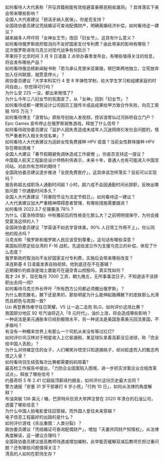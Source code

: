 如何看待人大代表称「开征弃籍税能有效规避富豪移民税收漏洞」？具体落实下来会带来哪些影响？  
全国人大代表建议「把洁牙纳入医保」，你是否支持？  
全国政协委员建议凭结婚证可查询配偶财产，明确离婚经济补偿，如何看待这一建议？  
越来越多人呼吁将「女神女王节」改回「妇女节」，这具有什么意义？  
如何看待俄罗斯政府取消向不友好国家支付专利费？由此带来的影响有哪些？  
这次俄罗斯进攻乌克兰对现代战争有何启示？  
苹果将于北京时间 3 月 9 日凌晨 2 点举办春季发布会，有哪些值得关注的信息，将会发布哪些产品？  
如何看待俄总统新闻秘书称「若乌承认克里米亚属俄，顿巴斯两地独立，立宪放弃加入任何联盟，就愿意停火」？  
政协委员建议「大学本科实行 4 至 8 年弹性学制，给大学生学习和组建家庭的时间自由」，你觉得可行吗？  
为什么安 225 一没，都出来惋惜了?  
为什么今年三八妇女节的氛围变了，从「女神」回到「妇女节」？  
如何看待成都一建筑设计公司因员工擅传半成品成果给甲方致合作失败，向员工索赔 1915 万元？  
如何看待博主「浪胃仙」原账号创始人发视频，控诉浪胃仙过河拆桥自立门户？  
Epic Games 宣布停止在俄罗斯销售游戏，释放了什么信号？  
如何看待政协委员建议「监护人因失责造成未成年人沉迷网络引发社会问题的，情节严重者列入相关失信名单」？  
如何看待人大代表建议为适龄女性免费接种 HPV 疫苗？当前女性群体接种 HPV 存在哪些困难？  
全国人大建议「春节假期避免调休造成工作疲倦 」，你是否支持这一提议？  
中国载人航天工程副总设计师杨利伟表示，未来十年，普通人也有可能进入中国空间站。对此你有怎样的期待？  
全国政协委员建议逐步推进「全民免费医疗」，这具体该怎样落实？目前可以实现吗？  
报告称超五成职场人通勤时间超 1 小时，超六成不会因通勤时间长辞职，反映出哪些问题？你通勤时间多久？  
全国人大代表建议「将重阳节设为法定节假日」，如何看待这一建议？  
人大代表建议加大严重精神障碍患者管理，有哪些措施需要跟进？  
如何看待 2022.3.7 伦镍暴涨 78%？  
为什么《夏洛特烦恼》中秋雅前后的性格变化那么大？之前明明很保守，为何会接受夏洛这样的人？  
全国政协委员建议「学英语不如去学音体美，90% 人日常工作用不上」，你认同他的观点吗？  
马克龙称「俄罗斯和俄罗斯人民应该受到尊重」，这句话有哪些深意？  
美国拟将原定给台湾的 F-16 战机，先送给波兰作为支援乌克兰的补偿，体现了什么态度？  
俄罗斯政府取消向不友好国家支付专利费，实施后会带来哪些改变？  
泽连斯基 8 日凌晨发表自拍视频，他到底还在不在基辅？  
近期镍价的疯涨是瑞士嘉能可在逼空青山控股吗，真实性如何？  
我才 24 岁，现在每月 7000 工资，朝九晚五，无所事事混日子，不知道该不该辞职出去闯一闯?  
如何看待乌克兰外长呼吁「所有西方公司都必须撤出俄罗斯」？  
为什么剔完腋毛，腋下还是黑的，那些明星为什么能伸起胳膊腋下的皮肤那么光滑而且颜色与周围一致?  
Uzi 再登赛场难守往日荣耀，V5 让一追二击败 BLG，如何评价这场比赛？  
我国部分地区 92 号汽油将迈入「8 元时代」，油价上涨，将会造成哪些影响？  
一种说法是美元通胀率已经到极限水平，另一种说法是美国急需美元回流美国，不矛盾吗？  
有没有一种概率世界上有那么一个司机从来没有等过红灯?  
如何评价巩汉林对于明星收入上亿偷漏税，某足球队拿着高薪没见进球，称「完全给中国人丢脸」？  
为什么对待被定住的女子，人们嘲笑孙悟空只知道摘桃子，却对趁虚而入的甄志丙恨之入骨？  
如何看待羽生结弦每次比赛都需要妈妈陪着?  
最高检工作报告中提出，「力防企业因案陷入困境，进一步抓实涉案企业合规改革试点」，释放了哪些信号？  
约基奇将 5 年 2.41 亿超级顶薪续约掘金，如何评价这份历史最大合同？  
警方通报「安塞 31 岁干部暴打 6 岁小孩」「行拘 10 日」，如何从法律的角度解释？  
布油突破 138 美元 / 桶，巴菲特斥巨资大举押注曾在 2020 年清仓的石油公司，透露了哪些信息？  
为什么中国人拍电影爱往回穿越，而外国人爱往未来穿越？  
电子信息工程最好的出路的是什么？  
如何评价游戏《杀出重围：人类分裂》？  
政协委员建议「凭结婚证可查询配偶财产」，增加「夫妻共同财产知情权」，从法律角度解读，这一建议合理吗？  
全国政协委员建议提高教师待遇或增加编制，此举能否缓解双减后教师负担过重问题？还有哪些问题值得关注？  
清高的人如何在职场生存？  
